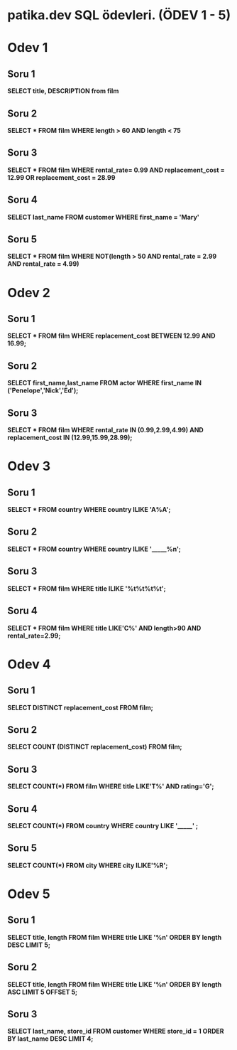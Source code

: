 # patika.dev SQL ödevleri. (ÖDEV 1 - 5)


# Odev 1

## Soru 1
**SELECT title, DESCRIPTION from film**

## Soru 2
**SELECT * FROM film WHERE length > 60 AND length < 75**

## Soru 3
**SELECT * FROM film WHERE rental_rate= 0.99 AND replacement_cost = 12.99 OR replacement_cost = 28.99**

## Soru 4
**SELECT last_name FROM customer WHERE first_name = 'Mary'**

## Soru 5
**SELECT * FROM film WHERE NOT(length > 50 AND rental_rate = 2.99 AND rental_rate = 4.99)**


# Odev 2

## Soru 1
**SELECT * FROM film WHERE replacement_cost BETWEEN 12.99 AND 16.99;**

## Soru 2
**SELECT first_name,last_name FROM actor WHERE first_name IN ('Penelope','Nick','Ed');**

## Soru 3
**SELECT * FROM film WHERE rental_rate IN (0.99,2.99,4.99) AND replacement_cost IN (12.99,15.99,28.99);**


# Odev 3

## Soru 1
**SELECT * FROM country WHERE country ILIKE 'A%A';**

## Soru 2
**SELECT * FROM country WHERE country ILIKE '_____%n';**

## Soru 3
**SELECT * FROM film WHERE title ILIKE '%t%t%t%t';**

## Soru 4
**SELECT * FROM film WHERE title LIKE'C%' AND length>90 AND rental_rate=2.99;**


# Odev 4

## Soru 1
**SELECT DISTINCT replacement_cost FROM film;**

## Soru 2
**SELECT COUNT (DISTINCT replacement_cost) FROM film;**

## Soru 3
**SELECT COUNT(*) FROM film WHERE title LIKE'T%' AND rating='G';**

## Soru 4
**SELECT COUNT(*) FROM country WHERE country LIKE '_____' ;**

## Soru 5

**SELECT COUNT(*) FROM city WHERE city ILIKE'%R';**



# Odev 5

## Soru 1
**SELECT title, length FROM film WHERE title LIKE '%n' ORDER BY length DESC LIMIT 5;**

## Soru 2
**SELECT title, length FROM film WHERE title LIKE '%n' ORDER BY length ASC LIMIT 5 OFFSET 5;**

## Soru 3
**SELECT last_name, store_id FROM customer WHERE store_id = 1 ORDER BY last_name DESC LIMIT 4;**
